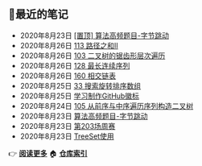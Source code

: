 ## :memo:最近的笔记

- 2020年8月23日 [[置顶]
        算法高频题目-字节跳动](https://www.cnblogs.com/realzhaijiayu/p/13550832.html)
- 2020年8月26日 [113 路径之和II](https://www.cnblogs.com/realzhaijiayu/p/13568622.html)
- 2020年8月26日 [103 二叉树的锯齿形层次遍历](https://www.cnblogs.com/realzhaijiayu/p/13568404.html)
- 2020年8月26日 [128 最长连续序列](https://www.cnblogs.com/realzhaijiayu/p/13567955.html)
- 2020年8月26日 [160 相交链表](https://www.cnblogs.com/realzhaijiayu/p/13567891.html)
- 2020年8月25日 [33 搜索旋转排序数组](https://www.cnblogs.com/realzhaijiayu/p/13561819.html)
- 2020年8月25日 [学习制作GitHub徽标](https://www.cnblogs.com/realzhaijiayu/p/13558341.html)
- 2020年8月24日 [105 从前序与中序遍历序列构造二叉树](https://www.cnblogs.com/realzhaijiayu/p/13557302.html)
- 2020年8月23日 [算法高频题目-字节跳动](https://www.cnblogs.com/realzhaijiayu/p/13550832.html)
- 2020年8月23日 [第203场周赛](https://www.cnblogs.com/realzhaijiayu/p/13549283.html)
- 2020年8月23日 [TreeSet使用](https://www.cnblogs.com/realzhaijiayu/p/13549290.html)

:point_right: **[阅读更多](https://www.cnblogs.com/realzhaijiayu/p/)**
  :house: **[仓库索引](https://github.com/realzhaijiayu/box)**
